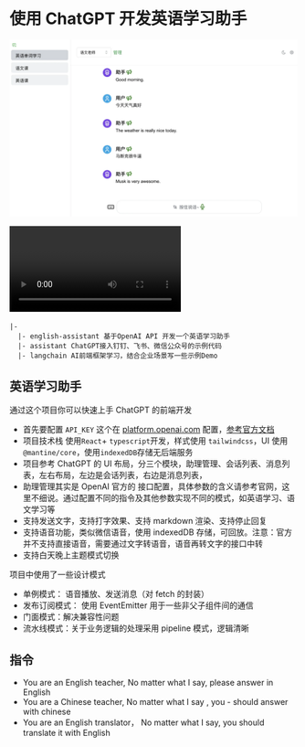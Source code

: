 # 使用 ChatGPT 开发英语学习助手

![image](./files/welcome.webp)

<video ><video>
<video width="800" id="video" controls>
<source src="./files/english-learn2.mp4" type="video/mp4">
</video>
项目目录如下

```txt
|-
  |- english-assistant 基于OpenAI API 开发一个英语学习助手
  |- assistant ChatGPT接入钉钉、飞书、微信公众号的示例代码
  |- langchain AI前端框架学习，结合企业场景写一些示例Demo
```

## 英语学习助手

通过这个项目你可以快速上手 ChatGPT 的前端开发

- 首先要配置 `API_KEY` 这个在 [platform.openai.com](https://platform.openai.com/api-keys) 配置，[参考官方文档](https://platform.openai.com/docs/quickstart)
- 项目技术栈 使用`React`+ `typescript`开发，样式使用 `tailwindcss`，UI 使用`@mantine/core`，使用`indexedDB`存储无后端服务
- 项目参考 ChatGPT 的 UI 布局，分三个模块，助理管理、会话列表、消息列表，左右布局，左边是会话列表，右边是消息列表，
- 助理管理其实是 OpenAI 官方的 接口配置，具体参数的含义请参考官网，这里不细说。通过配置不同的指令及其他参数实现不同的模式，如英语学习、语文学习等
- 支持发送文字，支持打字效果、支持 markdown 渲染、支持停止回复
- 支持语音功能，类似微信语音，使用 indexedDB 存储，可回放。注意：官方并不支持直接语音，需要通过文字转语音，语音再转文字的接口中转
- 支持白天晚上主题模式切换

项目中使用了一些设计模式

- 单例模式： 语音播放、发送消息（对 fetch 的封装）
- 发布订阅模式： 使用 EventEmitter 用于一些非父子组件间的通信
- 门面模式：解决兼容性问题
- 流水线模式：关于业务逻辑的处理采用 pipeline 模式，逻辑清晰

## 指令

- You are an English teacher, No matter what I say, please answer in English
- You are a Chinese teacher, No matter what I say , you - should answer with chinese
- You are an English translator， No matter what I say, you should translate it with English

